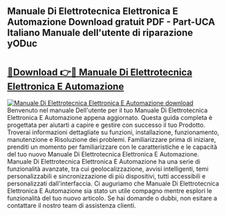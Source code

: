 ## Manuale Di Elettrotecnica Elettronica E Automazione Download gratuit PDF - Part-UCA Italiano Manuale dell'utente di riparazione yODuc

# <h2><a href="http://dfb9p83.blite.top/?on=Manuale+Di+Elettrotecnica+Elettronica+E+Automazione">🔗Download 👉🔴 Manuale Di Elettrotecnica Elettronica E Automazione</a></h2>

[![Manuale Di Elettrotecnica Elettronica E Automazione download](https://i.imgur.com/lujVjoI.png)](http://dfb9p83.blite.top/?on=Manuale+Di+Elettrotecnica+Elettronica+E+Automazione)
Benvenuto nel manuale Dell'utente per il tuo Manuale Di Elettrotecnica Elettronica E Automazione appena aggiornato. Questa guida completa è progettata per aiutarti a capire e gestire con successo il tuo Prodotto. Troverai informazioni dettagliate su funzioni, installazione, funzionamento, manutenzione e Risoluzione dei problemi. Familiarizzare prima di iniziare, prenditi un momento per familiarizzare con le caratteristiche e le capacità del tuo nuovo Manuale Di Elettrotecnica Elettronica E Automazione. Manuale Di Elettrotecnica Elettronica E Automazione ha una serie di funzionalità avanzate, tra cui geolocalizzazione, avvisi intelligenti, temi personalizzabili e sincronizzazione di più dispositivi, tutti accessibili e personalizzati dall'interfaccia. Ci auguriamo che Manuale Di Elettrotecnica Elettronica E Automazione sia stato un utile compagno mentre esplori le funzionalità del tuo nuovo articolo. Se hai domande o dubbi, non esitare a contattare il nostro team di assistenza clienti.
